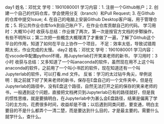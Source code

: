 day1
姓名：邓忧文
学号：1901080001
学习内容：1. 注册一个Github帐户；2. 创建一个自己的代码仓库，学会使用分支（branch）和Pull Request; 3. 在Github的仓库中提交Issue; 4. 在自己的电脑上安装Github Desktop客户端，用于管理仓库；5. 将公共作业仓库fork到自己账户下，在作业仓库贡献自己的代码。
学习用时：大概10小时
收获与总结：作业做了两次，第一次是按官方文档的步鄹操作，有些不明所以；第二次把一些概念大概理清了才重做了一遍，了解了Github这个平台的作用，知道了如何在平台上协作一个项目，
不足：效率太低，导致试错周期太长，作业完成的太慢。
day2
姓名：邓忧文
学号：1901080001
学习内容：在vscode中配置python环境，用Jupyterlab打开笑来老师的新书，
学习用时：3小时
收获与总结：又多知道了一个叫anaconda的软件，虽然现在用不上这个叫anaconda的软件，之前用了一个叫小书匠的软件，现在知道还有一个叫Jupyterlab的软件，可以打看.md 文件。
反省：学习的太过钻牛角尖，举例说明：我之前就下好了笑来老师的新书，保存在E盘自己的一个文件夹中，但是在Jupyterlab的路径中，没有E盘这个路径，自然无法打开之前的保存的笑来老师的书，一般遇到这个问题，直接把文档拷贝到Jupyterlab已有的路径就好，但是我的惯性思维，就是要搞明白，在Jupyterlab中为甚么会E盘路径，结果是偏离了学习的主方向，花费很多时间，收益却是不值；以后遇到同类问题，要变通，明白主要目的不是什么都弄个一清二楚，而是要达到什么目的，才是最主要的。需要什么就学什么，查什么。
